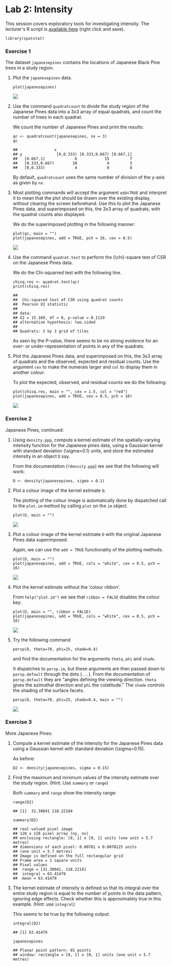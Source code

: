 Lab 2: Intensity
================

This session covers exploratory tools for investigating intensity.
The lecturer's R script is [available here](https://raw.githubusercontent.com/spatstat/Melb2018/master/Scripts/script02.R) (right click and save).

``` {.r}
library(spatstat)
```

### Exercise 1

The dataset `japanesepines` contains the locations of Japanese Black Pine trees in a study region.

1.  Plot the `japanesepines` data.

    ``` {.r}
    plot(japanesepines)
    ```

    ![](solution02_files/figure-markdown_github/unnamed-chunk-3-1.png)

2.  Use the command `quadratcount` to divide the study region of the Japanese Pines data into a 3x3 array of equal quadrats, and count the number of trees in each quadrat.

    We count the number of Japanese Pines and print the results:

    ``` {.r}
    qc <- quadratcount(japanesepines, nx = 3)
    qc
    ```

        ##                x
        ## y               [0,0.333) [0.333,0.667) [0.667,1]
        ##   [0.667,1]             6            15         7
        ##   [0.333,0.667)        10             4         3
        ##   [0,0.333)             4             8         8

    By default, `quadratcount` uses the same number of division of the y-axis as given by `nx`.

3.  Most plotting commands will accept the argument `add=TRUE` and interpret it to mean that the plot should be drawn over the existing display, without clearing the screen beforehand. Use this to plot the Japanese Pines data, and superimposed on this, the 3x3 array of quadrats, with the quadrat counts also displayed.

    We do the superimposed plotting in the following manner:

    ``` {.r}
    plot(qc, main = "")
    plot(japanesepines, add = TRUE, pch = 16, cex = 0.5)
    ```

    ![](solution02_files/figure-markdown_github/unnamed-chunk-5-1.png)

4.  Use the command `quadrat.test` to perform the \(\chi\)-square test of CSR on the Japanese Pines data.

    We do the Chi-squarred test with the following line.

    ``` {.r}
    chisq.res <- quadrat.test(qc)
    print(chisq.res)
    ```

        ## 
        ##  Chi-squared test of CSR using quadrat counts
        ##  Pearson X2 statistic
        ## 
        ## data:  
        ## X2 = 15.169, df = 8, p-value = 0.1119
        ## alternative hypothesis: two.sided
        ## 
        ## Quadrats: 3 by 3 grid of tiles

    As seen by the P-value, there seems to be no strong evidence for an over- or under-representation of points in any of the quadrats.

5.  Plot the Japanese Pines data, and superimposed on this, the 3x3 array of quadrats and the observed, expected and residual counts. Use the argument `cex` to make the numerals larger and `col` to display them in another colour.

    To plot the expected, observed, and residual counts we do the following:

    ``` {.r}
    plot(chisq.res, main = "", cex = 1.5, col = "red")
    plot(japanesepines, add = TRUE, cex = 0.5, pch = 16)
    ```

    ![](solution02_files/figure-markdown_github/unnamed-chunk-7-1.png)

### Exercise 2

Japanese Pines, continued:

1.  Using `density.ppp`, compute a kernel estimate of the spatially-varying intensity function for the Japanese pines data, using a Gaussian kernel with standard deviation \(\sigma=0.1\) units, and store the estimated intensity in an object `D` say.

    From the documentation (`?density.ppp`) we see that the following will work:

    ``` {.r}
    D <- density(japanesepines, sigma = 0.1)
    ```

2.  Plot a colour image of the kernel estimate `D`.

    The plotting of the colour image is automatically done by dispatched call to the `plot.im` method by calling `plot` on the `im` object.

    ``` {.r}
    plot(D, main = "")
    ```

    ![](solution02_files/figure-markdown_github/unnamed-chunk-9-1.png)

3.  Plot a colour image of the kernel estimate `D` with the original Japanese Pines data superimposed.

    Again, we can use the `add = TRUE` functionality of the plotting methods.

    ``` {.r}
    plot(D, main = "")
    plot(japanesepines, add = TRUE, cols = "white", cex = 0.5, pch = 16)
    ```

    ![](solution02_files/figure-markdown_github/unnamed-chunk-10-1.png)

4.  Plot the kernel estimate without the ‘colour ribbon’.

    From `help("plot.im")` we see that `ribbon = FALSE` disables the colour key:

    ``` {.r}
    plot(D, main = "", ribbon = FALSE)
    plot(japanesepines, add = TRUE, cols = "white", cex = 0.5, pch = 16)
    ```

    ![](solution02_files/figure-markdown_github/unnamed-chunk-11-1.png)

5.  Try the following command

    ``` {.r}
    persp(D, theta=70, phi=25, shade=0.4)
    ```

    and find the documentation for the arguments `theta`, `phi` and `shade`.

    It dispatches to `persp.im`, but these arguments are then passed down to `persp.default` through the dots (`...`). From the documentation of `persp.default` they are "angles defining the viewing direction. `theta` gives the azimuthal direction and `phi` the colatitude." The `shade` controls the shading of the surface facets.

    ``` {.r}
    persp(D, theta=70, phi=25, shade=0.4, main = "")
    ```

    ![](solution02_files/figure-markdown_github/unnamed-chunk-13-1.png)

### Exercise 3

More Japanese Pines:

1.  Compute a kernel estimate of the intensity for the Japanese Pines data using a Gaussian kernel with standard deviation \(\sigma=0.15\).

    As before:

    ``` {.r}
    D2 <- density(japanesepines, sigma = 0.15)
    ```

2.  Find the maximum and minimum values of the intensity estimate over the study region. (Hint: Use `summary` or `range`)

    Both `summary` and `range` show the intensity range:

    ``` {.r}
    range(D2)
    ```

        ## [1]  31.30041 118.22184

    ``` {.r}
    summary(D2)
    ```

        ## real-valued pixel image
        ## 128 x 128 pixel array (ny, nx)
        ## enclosing rectangle: [0, 1] x [0, 1] units (one unit = 5.7 metres)
        ## dimensions of each pixel: 0.00781 x 0.0078125 units
        ## (one unit = 5.7 metres)
        ## Image is defined on the full rectangular grid
        ## Frame area = 1 square units
        ## Pixel values
        ##  range = [31.30041, 118.2218]
        ##  integral = 63.41479
        ##  mean = 63.41479

3.  The kernel estimate of intensity is defined so that its integral over the entire study region is equal to the number of points in the data pattern, ignoring edge effects. Check whether this is approximately true in this example. (Hint: use `integral`)

    This seems to be true by the following output:

    ``` {.r}
    integral(D2)
    ```

        ## [1] 63.41479

    ``` {.r}
    japanesepines
    ```

        ## Planar point pattern: 65 points
        ## window: rectangle = [0, 1] x [0, 1] units (one unit = 5.7 metres)

